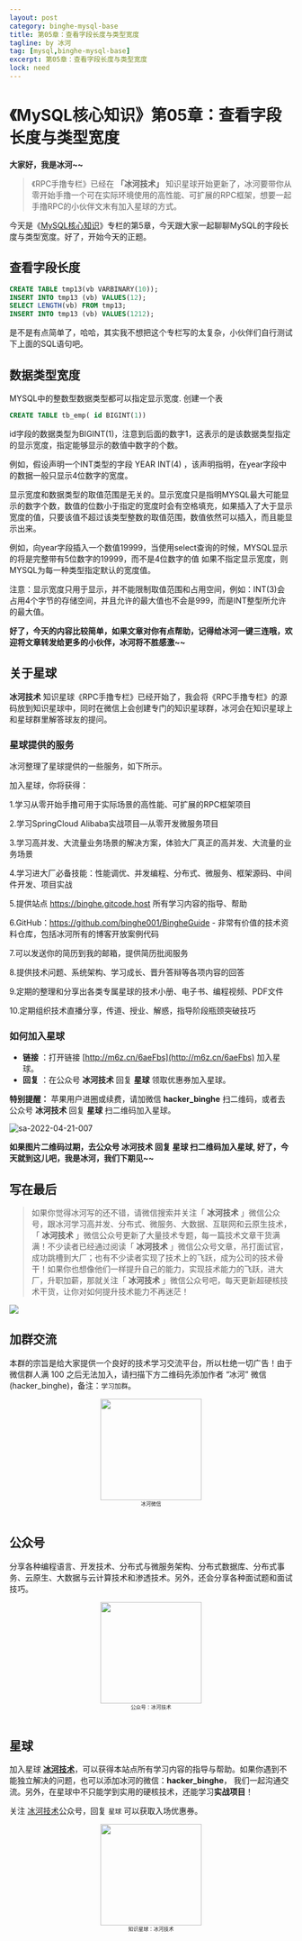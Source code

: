 ```yaml
---
layout: post
category: binghe-mysql-base
title: 第05章：查看字段长度与类型宽度
tagline: by 冰河
tag: [mysql,binghe-mysql-base]
excerpt: 第05章：查看字段长度与类型宽度
lock: need
---
```


# 《MySQL核心知识》第05章：查看字段长度与类型宽度

**大家好，我是冰河~~**

> 《RPC手撸专栏》已经在 **「冰河技术」** 知识星球开始更新了，冰河要带你从零开始手撸一个可在实际环境使用的高性能、可扩展的RPC框架，想要一起手撸RPC的小伙伴文末有加入星球的方式。

今天是《[MySQL核心知识](https://mp.weixin.qq.com/mp/appmsgalbum?__biz=Mzg4MjU0OTM1OA==&action=getalbum&album_id=2479089143118053377&scene=173&from_msgid=2247503275&from_itemidx=1&count=3&nolastread=1#wechat_redirect)》专栏的第5章，今天跟大家一起聊聊MySQL的字段长度与类型宽度。好了，开始今天的正题。

## 查看字段长度

```sql
CREATE TABLE tmp13(vb VARBINARY(10));
INSERT INTO tmp13 (vb) VALUES(12);
SELECT LENGTH(vb) FROM tmp13;
INSERT INTO tmp13 (vb) VALUES(1212);
```

是不是有点简单了，哈哈，其实我不想把这个专栏写的太复杂，小伙伴们自行测试下上面的SQL语句吧。

## 数据类型宽度

MYSQL中的整数型数据类型都可以指定显示宽度.
创建一个表

```sql
CREATE TABLE tb_emp( id BIGINT(1))
```

id字段的数据类型为BIGINT(1)，注意到后面的数字1，这表示的是该数据类型指定的显示宽度，指定能够显示的数值中数字的个数。

例如，假设声明一个INT类型的字段 YEAR INT(4) ，该声明指明，在year字段中的数据一般只显示4位数字的宽度。

显示宽度和数据类型的取值范围是无关的。显示宽度只是指明MYSQL最大可能显示的数字个数，数值的位数小于指定的宽度时会有空格填充，如果插入了大于显示宽度的值，只要该值不超过该类型整数的取值范围，数值依然可以插入，而且能显示出来。

例如，向year字段插入一个数值19999，当使用select查询的时候，MYSQL显示的将是完整带有5位数字的19999，而不是4位数字的值
如果不指定显示宽度，则MYSQL为每一种类型指定默认的宽度值。

注意：显示宽度只用于显示，并不能限制取值范围和占用空间，例如：INT(3)会占用4个字节的存储空间，并且允许的最大值也不会是999，而是INT整型所允许的最大值。

**好了，今天的内容比较简单，如果文章对你有点帮助，记得给冰河一键三连哦，欢迎将文章转发给更多的小伙伴，冰河将不胜感激~~**

## 关于星球

**冰河技术** 知识星球《RPC手撸专栏》已经开始了，我会将《RPC手撸专栏》的源码放到知识星球中，同时在微信上会创建专门的知识星球群，冰河会在知识星球上和星球群里解答球友的提问。

### 星球提供的服务

冰河整理了星球提供的一些服务，如下所示。

加入星球，你将获得： 

1.学习从零开始手撸可用于实际场景的高性能、可扩展的RPC框架项目

2.学习SpringCloud Alibaba实战项目—从零开发微服务项目 

3.学习高并发、大流量业务场景的解决方案，体验大厂真正的高并发、大流量的业务场景 

4.学习进大厂必备技能：性能调优、并发编程、分布式、微服务、框架源码、中间件开发、项目实战 

5.提供站点 https://binghe.gitcode.host 所有学习内容的指导、帮助 

6.GitHub：https://github.com/binghe001/BingheGuide - 非常有价值的技术资料仓库，包括冰河所有的博客开放案例代码 

7.可以发送你的简历到我的邮箱，提供简历批阅服务 

8.提供技术问题、系统架构、学习成长、晋升答辩等各项内容的回答 

9.定期的整理和分享出各类专属星球的技术小册、电子书、编程视频、PDF文件 

10.定期组织技术直播分享，传道、授业、解惑，指导阶段瓶颈突破技巧

### 如何加入星球

* **链接** ：打开链接 [http://m6z.cn/6aeFbs](http://m6z.cn/6aeFbs) 加入星球。
* **回复** ：在公众号 **冰河技术** 回复 **星球** 领取优惠券加入星球。

**特别提醒：** 苹果用户进圈或续费，请加微信 **hacker_binghe** 扫二维码，或者去公众号 **冰河技术** 回复 **星球** 扫二维码加入星球。

![sa-2022-04-21-007](https://binghe.gitcode.host/assets/images/microservices/springcloudalibaba/sa-2022-04-28-008.png)

**如果图片二维码过期，去公众号 冰河技术 回复 星球 扫二维码加入星球, 好了，今天就到这儿吧，我是冰河，我们下期见~~**

## 写在最后

> 如果你觉得冰河写的还不错，请微信搜索并关注「 **冰河技术** 」微信公众号，跟冰河学习高并发、分布式、微服务、大数据、互联网和云原生技术，「 **冰河技术** 」微信公众号更新了大量技术专题，每一篇技术文章干货满满！不少读者已经通过阅读「 **冰河技术** 」微信公众号文章，吊打面试官，成功跳槽到大厂；也有不少读者实现了技术上的飞跃，成为公司的技术骨干！如果你也想像他们一样提升自己的能力，实现技术能力的飞跃，进大厂，升职加薪，那就关注「 **冰河技术** 」微信公众号吧，每天更新超硬核技术干货，让你对如何提升技术能力不再迷茫！


![](https://img-blog.csdnimg.cn/20200906013715889.png)


## 加群交流

本群的宗旨是给大家提供一个良好的技术学习交流平台，所以杜绝一切广告！由于微信群人满 100 之后无法加入，请扫描下方二维码先添加作者 “冰河” 微信(hacker_binghe)，备注：`学习加群`。



<div align="center">
    <img src="https://binghe.gitcode.host/images/personal/hacker_binghe.jpg?raw=true" width="180px">
    <div style="font-size: 9px;">冰河微信</div>
    <br/>
</div>



## 公众号

分享各种编程语言、开发技术、分布式与微服务架构、分布式数据库、分布式事务、云原生、大数据与云计算技术和渗透技术。另外，还会分享各种面试题和面试技巧。

<div align="center">
    <img src="https://img-blog.csdnimg.cn/20210426115714643.jpg?raw=true" width="180px">
    <div style="font-size: 9px;">公众号：冰河技术</div>
    <br/>
</div>


## 星球

加入星球 **[冰河技术](http://m6z.cn/6aeFbs)**，可以获得本站点所有学习内容的指导与帮助。如果你遇到不能独立解决的问题，也可以添加冰河的微信：**hacker_binghe**， 我们一起沟通交流。另外，在星球中不只能学到实用的硬核技术，还能学习**实战项目**！

关注 [冰河技术](https://img-blog.csdnimg.cn/20210426115714643.jpg?raw=true)公众号，回复 `星球` 可以获取入场优惠券。

<div align="center">
    <img src="https://binghe.gitcode.host/images/personal/xingqiu.png?raw=true" width="180px">
    <div style="font-size: 9px;">知识星球：冰河技术</div>
    <br/>
</div>